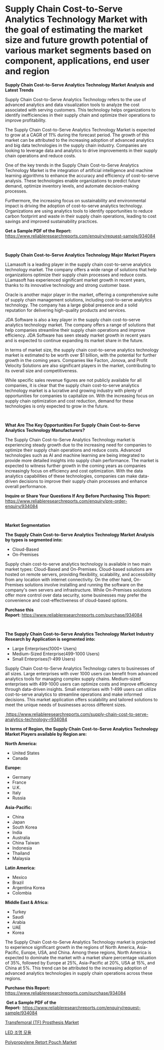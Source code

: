 <p><h1>Supply Chain Cost-to-Serve Analytics Technology Market with the goal of estimating the market size and future growth potential of various market segments based on component, applications, end user and region</h1></p><p><strong>Supply Chain Cost-to-Serve Analytics Technology Market Analysis and Latest Trends</strong></p>
<p><p>Supply Chain Cost-to-Serve Analytics Technology refers to the use of advanced analytics and data visualization tools to analyze the cost associated with serving customers. This technology helps organizations to identify inefficiencies in their supply chain and optimize their operations to improve profitability.</p><p>The Supply Chain Cost-to-Serve Analytics Technology Market is expected to grow at a CAGR of 11% during the forecast period. The growth of this market can be attributed to the increasing adoption of advanced analytics and big data technologies in the supply chain industry. Companies are looking to leverage data and analytics to drive improvements in their supply chain operations and reduce costs.</p><p>One of the key trends in the Supply Chain Cost-to-Serve Analytics Technology Market is the integration of artificial intelligence and machine learning algorithms to enhance the accuracy and efficiency of cost-to-serve analysis. These technologies enable organizations to predict future demand, optimize inventory levels, and automate decision-making processes.</p><p>Furthermore, the increasing focus on sustainability and environmental impact is driving the adoption of cost-to-serve analytics technology. Organizations are using analytics tools to identify opportunities to reduce carbon footprint and waste in their supply chain operations, leading to cost savings and improved sustainability practices.</p></p>
<p><strong>Get a Sample PDF of the Report:&nbsp;</strong> <a href="https://www.reliableresearchreports.com/enquiry/request-sample/934084">https://www.reliableresearchreports.com/enquiry/request-sample/934084</a></p>
<p>&nbsp;</p>
<p><strong>Supply Chain Cost-to-Serve Analytics Technology Major Market Players</strong></p>
<p><p>LLamasoft is a leading player in the supply chain cost-to-serve analytics technology market. The company offers a wide range of solutions that help organizations optimize their supply chain processes and reduce costs. LLamasoft has experienced significant market growth in recent years, thanks to its innovative technology and strong customer base.</p><p>Oracle is another major player in the market, offering a comprehensive suite of supply chain management solutions, including cost-to-serve analytics technology. The company has a large global presence and a solid reputation for delivering high-quality products and services.</p><p>JDA Software is also a key player in the supply chain cost-to-serve analytics technology market. The company offers a range of solutions that help companies streamline their supply chain operations and improve efficiency. JDA Software has seen steady market growth in recent years and is expected to continue expanding its market share in the future.</p><p>In terms of market size, the supply chain cost-to-serve analytics technology market is estimated to be worth over $1 billion, with the potential for further growth in the coming years. Companies like Facton, Jonova, and Profit Velocity Solutions are also significant players in the market, contributing to its overall size and competitiveness.</p><p>While specific sales revenue figures are not publicly available for all companies, it is clear that the supply chain cost-to-serve analytics technology market is a lucrative and growing industry with plenty of opportunities for companies to capitalize on. With the increasing focus on supply chain optimization and cost reduction, demand for these technologies is only expected to grow in the future.</p></p>
<p>&nbsp;</p>
<p><strong>What Are The Key Opportunities For Supply Chain Cost-to-Serve Analytics Technology Manufacturers?</strong></p>
<p><p>The Supply Chain Cost-to-Serve Analytics Technology market is experiencing steady growth due to the increasing need for companies to optimize their supply chain operations and reduce costs. Advanced technologies such as AI and machine learning are being integrated to provide more detailed insights into supply chain performance. The market is expected to witness further growth in the coming years as companies increasingly focus on efficiency and cost optimization. With the data analytics capabilities of these technologies, companies can make data-driven decisions to improve their supply chain processes and enhance overall performance.</p></p>
<p><strong>Inquire or Share Your Questions If Any Before Purchasing This Report:</strong> <a href="https://www.reliableresearchreports.com/enquiry/pre-order-enquiry/934084">https://www.reliableresearchreports.com/enquiry/pre-order-enquiry/934084</a></p>
<p>&nbsp;</p>
<p><strong>Market Segmentation</strong></p>
<p><strong>The Supply Chain Cost-to-Serve Analytics Technology Market Analysis by types is segmented into:</strong></p>
<p><ul><li>Cloud-Based</li><li>On-Premises</li></ul></p>
<p><p>Supply chain cost-to-serve analytics technology is available in two main market types: Cloud-Based and On-Premises. Cloud-based solutions are hosted on remote servers, providing flexibility, scalability, and accessibility from any location with internet connectivity. On the other hand, On-Premises solutions involve installing and running the software on the company's own servers and infrastructure. While On-Premises solutions offer more control over data security, some businesses may prefer the convenience and cost-effectiveness of cloud-based options.</p></p>
<p><strong>Purchase this Report:&nbsp;</strong><a href="https://www.reliableresearchreports.com/purchase/934084">https://www.reliableresearchreports.com/purchase/934084</a></p>
<p>&nbsp;</p>
<p><strong>The Supply Chain Cost-to-Serve Analytics Technology Market Industry Research by Application is segmented into:</strong></p>
<p><ul><li>Large Enterprises(1000+ Users)</li><li>Medium-Sized Enterprise(499-1000 Users)</li><li>Small Enterprises(1-499 Users)</li></ul></p>
<p><p>Supply Chain Cost-to-Serve Analytics Technology caters to businesses of all sizes. Large enterprises with over 1000 users can benefit from advanced analytics tools for managing complex supply chains. Medium-sized enterprises with 499-1000 users can optimize costs and improve efficiency through data-driven insights. Small enterprises with 1-499 users can utilize cost-to-serve analytics to streamline operations and make informed decisions. This market application offers scalability and tailored solutions to meet the unique needs of businesses across different sizes.</p></p>
<p><a href="https://www.reliableresearchreports.com/supply-chain-cost-to-serve-analytics-technology-r934084">&nbsp;https://www.reliableresearchreports.com/supply-chain-cost-to-serve-analytics-technology-r934084</a></p>
<p><strong>In terms of Region, the Supply Chain Cost-to-Serve Analytics Technology Market Players available by Region are:</strong></p>
<p>
    <p> <strong> North America: </strong>
        <ul>
            <li>United States</li>
            <li>Canada</li>
        </ul>
        </p> 
    <p> <strong> Europe: </strong>
        <ul>
            <li>Germany</li>
            <li>France</li>
            <li>U.K.</li>
            <li>Italy</li>
            <li>Russia</li>
        </ul>
        </p> 
    <p> <strong> Asia-Pacific: </strong>
        <ul>
            <li>China</li>
            <li>Japan</li>
            <li>South Korea</li>
            <li>India</li>
            <li>Australia</li>
            <li>China Taiwan</li>
            <li>Indonesia</li>
            <li>Thailand</li>
            <li>Malaysia</li>
        </ul>
        </p> 
    <p> <strong> Latin America: </strong>
        <ul>
            <li>Mexico</li>
            <li>Brazil</li>
            <li>Argentina Korea</li>
            <li>Colombia</li>
        </ul>
        </p> 
    <p> <strong> Middle East & Africa: </strong>
        <ul>
            <li>Turkey</li>
            <li>Saudi</li>
            <li>Arabia</li>
            <li>UAE</li>
            <li>Korea</li>
        </ul>
    </p>
    </p>
<p><p>The Supply Chain Cost-to-Serve Analytics Technology market is projected to experience significant growth in the regions of North America, Asia-Pacific, Europe, USA, and China. Among these regions, North America is expected to dominate the market with a market share percentage valuation of 35%, followed by Europe at 25%, Asia-Pacific at 20%, USA at 15%, and China at 5%. This trend can be attributed to the increasing adoption of advanced analytics technologies in supply chain operations across these regions.</p></p>
<p><strong>Purchase this Report: </strong><a href="https://www.reliableresearchreports.com/purchase/934084">https://www.reliableresearchreports.com/purchase/934084</a></p>
<p>&nbsp;<strong>Get a Sample PDF of the Report:&nbsp;&nbsp;</strong><a href="https://www.reliableresearchreports.com/enquiry/request-sample/934084">https://www.reliableresearchreports.com/enquiry/request-sample/934084</a></p>
<p><strong></strong></p>
<p><p><a href="https://www.linkedin.com/pulse/insights-transfemoral-tf-prosthesis-market-size-analysing-share-pxxgf">Transfemoral (TF) Prosthesis Market</a></p><p><a href="https://github.com/akzkkws047661437/Market-Research-Report-List-2/blob/main/106579162425.md">LED 조명 모듈</a></p><p><a href="https://www.linkedin.com/pulse/polypropylene-retort-pouch-market-size-growing-forecasted-period-6wcle">Polypropylene Retort Pouch Market</a></p></p>